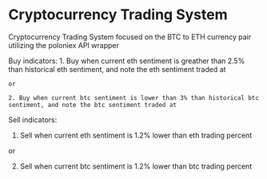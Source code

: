 # Cryptocurrency Trading System
Cryptocurrency Trading System focused on the BTC to ETH currency pair utilizing the poloniex API wrapper

Buy indicators: 
    1. Buy when current eth sentiment is greather than 2.5% than historical eth sentiment, and note the eth sentiment traded at
  
    or
  
    2. Buy when current btc sentiment is lower than 3% than historical btc sentiment, and note the btc sentiment traded at

Sell indicators:
   1. Sell when current eth sentiment is 1.2% lower than eth trading percent
  
   or
   
   2. Sell when current btc sentiment is 1.2% lower than btc trading percent
